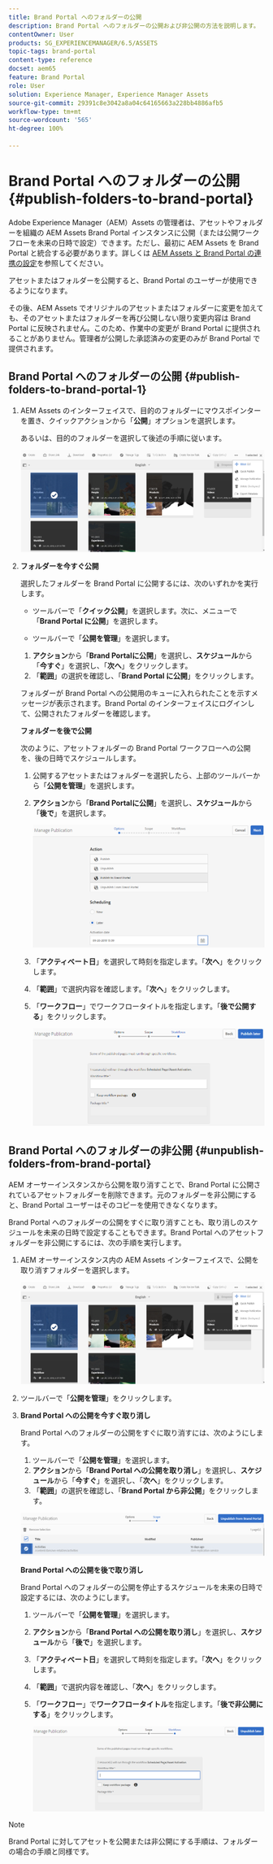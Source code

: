 ```yaml
---
title: Brand Portal へのフォルダーの公開
description: Brand Portal へのフォルダーの公開および非公開の方法を説明します。
contentOwner: User
products: SG_EXPERIENCEMANAGER/6.5/ASSETS
topic-tags: brand-portal
content-type: reference
docset: aem65
feature: Brand Portal
role: User
solution: Experience Manager, Experience Manager Assets
source-git-commit: 29391c8e3042a8a04c64165663a228bb4886afb5
workflow-type: tm+mt
source-wordcount: '565'
ht-degree: 100%

---
```


# Brand Portal へのフォルダーの公開{#publish-folders-to-brand-portal}

Adobe Experience Manager（AEM）Assets の管理者は、アセットやフォルダーを組織の AEM Assets Brand Portal インスタンスに公開（または公開ワークフローを未来の日時で設定）できます。ただし、最初に AEM Assets を Brand Portal と統合する必要があります。詳しくは [AEM Assets と Brand Portal の連携の設定](/help/assets/configure-aem-assets-with-brand-portal.md)を参照してください。

アセットまたはフォルダーを公開すると、Brand Portal のユーザーが使用できるようになります。

その後、AEM Assets でオリジナルのアセットまたはフォルダーに変更を加えても、そのアセットまたはフォルダーを再び公開しない限り変更内容は Brand Portal に反映されません。このため、作業中の変更が Brand Portal に提供されることがありません。管理者が公開した承認済みの変更のみが Brand Portal で提供されます。

## Brand Portal へのフォルダーの公開 {#publish-folders-to-brand-portal-1}

1. AEM Assets のインターフェイスで、目的のフォルダーにマウスポインターを置き、クイックアクションから「**公開**」オプションを選択します。

   あるいは、目的のフォルダーを選択して後述の手順に従います。

   ![publish2bp](assets/publish2bp.png)

1. **フォルダーを今すぐ公開**

   選択したフォルダーを Brand Portal に公開するには、次のいずれかを実行します。

   * ツールバーで「**クイック公開**」を選択します。次に、メニューで「**Brand Portal に公開**」を選択します。

   * ツールバーで「**公開を管理**」を選択します。

   1. **アクション**&#x200B;から「**Brand Portalに公開**」を選択し、**スケジュール**&#x200B;から「**今すぐ**」を選択し、「**次へ**」をクリックします。
   1. 「**範囲**」の選択を確認し、「**Brand Portal に公開**」をクリックします。

   フォルダーが Brand Portal への公開用のキューに入れられたことを示すメッセージが表示されます。Brand Portal のインターフェイスにログインして、公開されたフォルダーを確認します。

   **フォルダーを後で公開**

   次のように、アセットフォルダーの Brand Portal ワークフローへの公開を、後の日時でスケジュールします。

   1. 公開するアセットまたはフォルダーを選択したら、上部のツールバーから「**公開を管理**」を選択します。
   1. **アクション**&#x200B;から「**Brand Portalに公開**」を選択し、**スケジュール**&#x200B;から「**後で**」を選択します。

      ![publishlaterbp](assets/publishlaterbp.png)

   1. 「**アクティベート日**」を選択して時刻を指定します。「**次へ**」をクリックします。
   1. 「**範囲**」で選択内容を確認します。「**次へ**」をクリックします。
   1. 「**ワークフロー**」でワークフロータイトルを指定します。「**後で公開する**」をクリックします。

      ![manageschedulepub](assets/manageschedulepub.png)

## Brand Portal へのフォルダーの非公開 {#unpublish-folders-from-brand-portal}

AEM オーサーインスタンスから公開を取り消すことで、Brand Portal に公開されているアセットフォルダーを削除できます。元のフォルダーを非公開にすると、Brand Portal ユーザーはそのコピーを使用できなくなります。

Brand Portal へのフォルダーの公開をすぐに取り消すことも、取り消しのスケジュールを未来の日時で設定することもできます。Brand Portal へのアセットフォルダーを非公開にするには、次の手順を実行します。

1. AEM オーサーインスタンス内の AEM Assets インターフェイスで、公開を取り消すフォルダーを選択します。

   ![publish2bp-1](assets/publish2bp.png)

1. ツールバーで「**公開を管理**」をクリックします。

1. **Brand Portal への公開を今すぐ取り消し**

   Brand Portal へのフォルダーの公開をすぐに取り消すには、次のようにします。

   1. ツールバーで「**公開を管理**」を選択します。
   1. **アクション**&#x200B;から「**Brand Portal への公開を取り消し**」を選択し、**スケジュール**&#x200B;から「**今すぐ**」を選択し、「**次へ**」をクリックします。
   1. 「**範囲**」の選択を確認し、「**Brand Portal から非公開**」をクリックします。

   ![confirm-unpublish](assets/confirm-unpublish.png)

   **Brand Portal への公開を後で取り消し**

   Brand Portal へのフォルダーの公開を停止するスケジュールを未来の日時で設定するには、次のようにします。

   1. ツールバーで「**公開を管理**」を選択します。
   1. **アクション**&#x200B;から「**Brand Portal への公開を取り消し**」を選択し、**スケジュール**&#x200B;から「**後で**」を選択します。
   1. 「**アクティベート日**」を選択して時刻を指定します。「**次へ**」をクリックします。
   1. 「**範囲**」で選択内容を確認し、「**次へ**」をクリックします。
   1. 「**ワークフロー**」で&#x200B;**ワークフロータイトル**&#x200B;を指定します。「**後で非公開にする**」をクリックします。

      ![unpublishworkflows](assets/unpublishworkflows.png)

>[!NOTE]
>
>Brand Portal に対してアセットを公開または非公開にする手順は、フォルダーの場合の手順と同様です。
